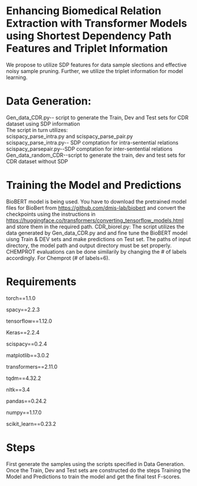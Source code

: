 # Enhancing Biomedical Relation Extraction with Transformer Models using Shortest Dependency Path Features and Triplet Information

We propose to utilize SDP features for data sample slections and effective noisy sample pruning. Further, we utilize the triplet information for model learning.

# Data Generation: 
Gen_data_CDR.py-- script to generate the Train, Dev and Test sets for CDR dataset using SDP information  
The script in turn utilizes:  
scispacy_parse_intra.py and scispacy_parse_pair.py  
scispacy_parse_intra.py-- SDP comptation for intra-sentential relations  
scispacy_parsepair.py--SDP comptation for inter-sentential relations  
Gen_data_random_CDR--script to generate the train, dev and test sets for CDR dataset without SDP  

# Training the Model and Predictions
BioBERT model is being used. You have to download the pretrained model files for BioBert from https://github.com/dmis-lab/biobert and convert the checkpoints using the instructions in https://huggingface.co/transformers/converting_tensorflow_models.html and store them in the required path.
CDR_biorel.py: The script utilizes the data generated by Gen_data_CDR.py and and fine tune the BioBERT model uisng Train & DEV sets and make predictions on Test set.
The paths of input directory, the model path and output directory must be set properly. CHEMPROT evaluations can be done similarily by changing the # of labels  accordingly. For Chemprot (#  of labels=6). 


# Requirements
torch==1.1.0

spacy==2.2.3

tensorflow==1.12.0

Keras==2.2.4

scispacy==0.2.4

matplotlib==3.0.2

transformers==2.11.0

tqdm==4.32.2

nltk==3.4

pandas==0.24.2

numpy==1.17.0

scikit_learn==0.23.2

# Steps

First generate the samples using the scripts specified in Data Generation. Once the Train, Dev and Test sets are constructed do the steps Training the Model and Predictions to train the model and get the final test F-scores.
